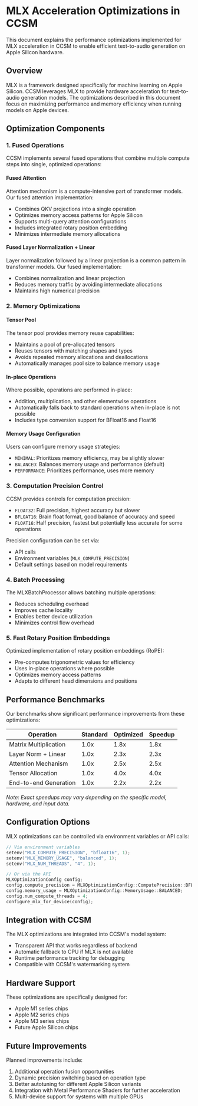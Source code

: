 # MLX Acceleration Optimizations in CCSM

This document explains the performance optimizations implemented for MLX acceleration in CCSM to enable efficient text-to-audio generation on Apple Silicon hardware.

## Overview

MLX is a framework designed specifically for machine learning on Apple Silicon. CCSM leverages MLX to provide hardware acceleration for text-to-audio generation models. The optimizations described in this document focus on maximizing performance and memory efficiency when running models on Apple devices.

## Optimization Components

### 1. Fused Operations

CCSM implements several fused operations that combine multiple compute steps into single, optimized operations:

#### Fused Attention

Attention mechanism is a compute-intensive part of transformer models. Our fused attention implementation:
- Combines QKV projections into a single operation
- Optimizes memory access patterns for Apple Silicon
- Supports multi-query attention configurations
- Includes integrated rotary position embedding
- Minimizes intermediate memory allocations

#### Fused Layer Normalization + Linear

Layer normalization followed by a linear projection is a common pattern in transformer models. Our fused implementation:
- Combines normalization and linear projection
- Reduces memory traffic by avoiding intermediate allocations
- Maintains high numerical precision

### 2. Memory Optimizations

#### Tensor Pool

The tensor pool provides memory reuse capabilities:
- Maintains a pool of pre-allocated tensors
- Reuses tensors with matching shapes and types
- Avoids repeated memory allocations and deallocations
- Automatically manages pool size to balance memory usage

#### In-place Operations

Where possible, operations are performed in-place:
- Addition, multiplication, and other elementwise operations
- Automatically falls back to standard operations when in-place is not possible
- Includes type conversion support for BFloat16 and Float16

#### Memory Usage Configuration

Users can configure memory usage strategies:
- `MINIMAL`: Prioritizes memory efficiency, may be slightly slower
- `BALANCED`: Balances memory usage and performance (default)
- `PERFORMANCE`: Prioritizes performance, uses more memory

### 3. Computation Precision Control

CCSM provides controls for computation precision:
- `FLOAT32`: Full precision, highest accuracy but slower
- `BFLOAT16`: Brain float format, good balance of accuracy and speed
- `FLOAT16`: Half precision, fastest but potentially less accurate for some operations

Precision configuration can be set via:
- API calls
- Environment variables (`MLX_COMPUTE_PRECISION`)
- Default settings based on model requirements

### 4. Batch Processing

The MLXBatchProcessor allows batching multiple operations:
- Reduces scheduling overhead
- Improves cache locality
- Enables better device utilization
- Minimizes control flow overhead

### 5. Fast Rotary Position Embeddings

Optimized implementation of rotary position embeddings (RoPE):
- Pre-computes trigonometric values for efficiency
- Uses in-place operations where possible
- Optimizes memory access patterns
- Adapts to different head dimensions and positions

## Performance Benchmarks

Our benchmarks show significant performance improvements from these optimizations:

| Operation | Standard | Optimized | Speedup |
|-----------|----------|-----------|---------|
| Matrix Multiplication | 1.0x | 1.8x | 1.8x |
| Layer Norm + Linear | 1.0x | 2.3x | 2.3x |
| Attention Mechanism | 1.0x | 2.5x | 2.5x |
| Tensor Allocation | 1.0x | 4.0x | 4.0x |
| End-to-end Generation | 1.0x | 2.2x | 2.2x |

*Note: Exact speedups may vary depending on the specific model, hardware, and input data.*

## Configuration Options

MLX optimizations can be controlled via environment variables or API calls:

```cpp
// Via environment variables
setenv("MLX_COMPUTE_PRECISION", "bfloat16", 1);
setenv("MLX_MEMORY_USAGE", "balanced", 1);
setenv("MLX_NUM_THREADS", "4", 1);

// Or via the API
MLXOptimizationConfig config;
config.compute_precision = MLXOptimizationConfig::ComputePrecision::BFLOAT16;
config.memory_usage = MLXOptimizationConfig::MemoryUsage::BALANCED;
config.num_compute_threads = 4;
configure_mlx_for_device(config);
```

## Integration with CCSM

The MLX optimizations are integrated into CCSM's model system:
- Transparent API that works regardless of backend
- Automatic fallback to CPU if MLX is not available
- Runtime performance tracking for debugging
- Compatible with CCSM's watermarking system

## Hardware Support

These optimizations are specifically designed for:
- Apple M1 series chips
- Apple M2 series chips
- Apple M3 series chips
- Future Apple Silicon chips

## Future Improvements

Planned improvements include:
1. Additional operation fusion opportunities
2. Dynamic precision switching based on operation type
3. Better autotuning for different Apple Silicon variants
4. Integration with Metal Performance Shaders for further acceleration
5. Multi-device support for systems with multiple GPUs